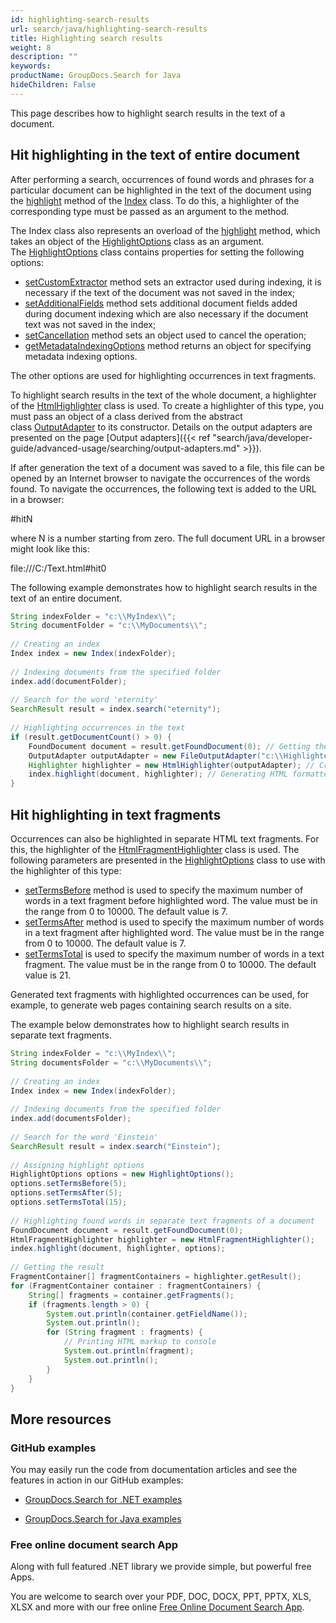```yaml
---
id: highlighting-search-results
url: search/java/highlighting-search-results
title: Highlighting search results
weight: 8
description: ""
keywords: 
productName: GroupDocs.Search for Java
hideChildren: False
---
```

This page describes how to highlight search results in the text of a document.

## Hit highlighting in the text of entire document

After performing a search, occurrences of found words and phrases for a particular document can be highlighted in the text of the document using the [highlight](https://apireference.groupdocs.com/search/java/com.groupdocs.search/Index#highlight(com.groupdocs.search.results.FoundDocument,%20com.groupdocs.search.highlighters.Highlighter)) method of the [Index](https://apireference.groupdocs.com/search/java/com.groupdocs.search/Index) class. To do this, a highlighter of the corresponding type must be passed as an argument to the method.

The Index class also represents an overload of the [highlight](https://apireference.groupdocs.com/search/java/com.groupdocs.search/Index#highlight(com.groupdocs.search.results.FoundDocument,%20com.groupdocs.search.highlighters.Highlighter)) method, which takes an object of the [HighlightOptions](https://apireference.groupdocs.com/search/java/com.groupdocs.search.options/HighlightOptions) class as an argument. The [HighlightOptions](https://apireference.groupdocs.com/search/java/com.groupdocs.search.options/HighlightOptions) class contains properties for setting the following options:

*   [setCustomExtractor](https://apireference.groupdocs.com/search/java/com.groupdocs.search.options/TextOptions#setCustomExtractor(com.groupdocs.search.common.IFieldExtractor)) method sets an extractor used during indexing, it is necessary if the text of the document was not saved in the index;
*   [setAdditionalFields](https://apireference.groupdocs.com/search/java/com.groupdocs.search.options/TextOptions#setAdditionalFields(com.groupdocs.search.common.DocumentField%5B%5D)) method sets additional document fields added during document indexing which are also necessary if the document text was not saved in the index;
*   [setCancellation](https://apireference.groupdocs.com/search/java/com.groupdocs.search.options/TextOptions#setCancellation(com.groupdocs.search.common.Cancellation)) method sets an object used to cancel the operation;
*   [getMetadataIndexingOptions](https://apireference.groupdocs.com/search/java/com.groupdocs.search.options/TextOptions#getMetadataIndexingOptions()) method returns an object for specifying metadata indexing options.

The other options are used for highlighting occurrences in text fragments.

To highlight search results in the text of the whole document, a highlighter of the [HtmlHighlighter](https://apireference.groupdocs.com/search/java/com.groupdocs.search.highlighters/HtmlHighlighter) class is used. To create a highlighter of this type, you must pass an object of a class derived from the abstract class [OutputAdapter](https://apireference.groupdocs.com/search/java/com.groupdocs.search.common/OutputAdapter) to its constructor. Details on the output adapters are presented on the page [Output adapters]({{< ref "search/java/developer-guide/advanced-usage/searching/output-adapters.md" >}}).

If after generation the text of a document was saved to a file, this file can be opened by an Internet browser to navigate the occurrences of the words found. To navigate the occurrences, the following text is added to the URL in a browser:

#hitN

where N is a number starting from zero. The full document URL in a browser might look like this:

file:///C:/Text.html#hit0

The following example demonstrates how to highlight search results in the text of an entire document.



```java
String indexFolder = "c:\\MyIndex\\";
String documentFolder = "c:\\MyDocuments\\";
 
// Creating an index
Index index = new Index(indexFolder);
 
// Indexing documents from the specified folder
index.add(documentFolder);
 
// Search for the word 'eternity'
SearchResult result = index.search("eternity");
 
// Highlighting occurrences in the text
if (result.getDocumentCount() > 0) {
    FoundDocument document = result.getFoundDocument(0); // Getting the first found document
    OutputAdapter outputAdapter = new FileOutputAdapter("c:\\Highlighted.html"); // Creating an output adapter to a file
    Highlighter highlighter = new HtmlHighlighter(outputAdapter); // Creating the highlighter object
    index.highlight(document, highlighter); // Generating HTML formatted text with highlighted occurrences
}
```

## Hit highlighting in text fragments

Occurrences can also be highlighted in separate HTML text fragments. For this, the highlighter of the [HtmlFragmentHighlighter](https://apireference.groupdocs.com/search/java/com.groupdocs.search.highlighters/HtmlFragmentHighlighter) class is used. The following parameters are presented in the [HighlightOptions](https://apireference.groupdocs.com/search/java/com.groupdocs.search.options/HighlightOptions) class to use with the highlighter of this type:

*   [setTermsBefore](https://apireference.groupdocs.com/search/java/com.groupdocs.search.options/HighlightOptions#setTermsBefore(int)) method is used to specify the maximum number of words in a text fragment before highlighted word. The value must be in the range from 0 to 10000. The default value is 7.
*   [setTermsAfter](https://apireference.groupdocs.com/search/java/com.groupdocs.search.options/HighlightOptions#setTermsAfter(int)) method is used to specify the maximum number of words in a text fragment after highlighted word. The value must be in the range from 0 to 10000. The default value is 7.
*   [setTermsTotal](https://apireference.groupdocs.com/search/java/com.groupdocs.search.options/HighlightOptions#setTermsTotal(int)) is used to specify the maximum number of words in a text fragment. The value must be in the range from 0 to 10000. The default value is 21.

Generated text fragments with highlighted occurrences can be used, for example, to generate web pages containing search results on a site.

The example below demonstrates how to highlight search results in separate text fragments.



```java
String indexFolder = "c:\\MyIndex\\";
String documentsFolder = "c:\\MyDocuments\\";
 
// Creating an index
Index index = new Index(indexFolder);
 
// Indexing documents from the specified folder
index.add(documentsFolder);
 
// Search for the word 'Einstein'
SearchResult result = index.search("Einstein");
 
// Assigning highlight options
HighlightOptions options = new HighlightOptions();
options.setTermsBefore(5);
options.setTermsAfter(5);
options.setTermsTotal(15);
 
// Highlighting found words in separate text fragments of a document
FoundDocument document = result.getFoundDocument(0);
HtmlFragmentHighlighter highlighter = new HtmlFragmentHighlighter();
index.highlight(document, highlighter, options);
 
// Getting the result
FragmentContainer[] fragmentContainers = highlighter.getResult();
for (FragmentContainer container : fragmentContainers) {
    String[] fragments = container.getFragments();
    if (fragments.length > 0) {
        System.out.println(container.getFieldName());
        System.out.println();
        for (String fragment : fragments) {
            // Printing HTML markup to console
            System.out.println(fragment);
            System.out.println();
        }
    }
}
```

## More resources

### GitHub examples

You may easily run the code from documentation articles and see the features in action in our GitHub examples:

*   [GroupDocs.Search for .NET examples](https://github.com/groupdocs-search/GroupDocs.Search-for-.NET)
    
*   [GroupDocs.Search for Java examples](https://github.com/groupdocs-search/GroupDocs.Search-for-Java)
    

### Free online document search App

Along with full featured .NET library we provide simple, but powerful free Apps.

You are welcome to search over your PDF, DOC, DOCX, PPT, PPTX, XLS, XLSX and more with our free online [Free Online Document Search App](https://products.groupdocs.app/search).
